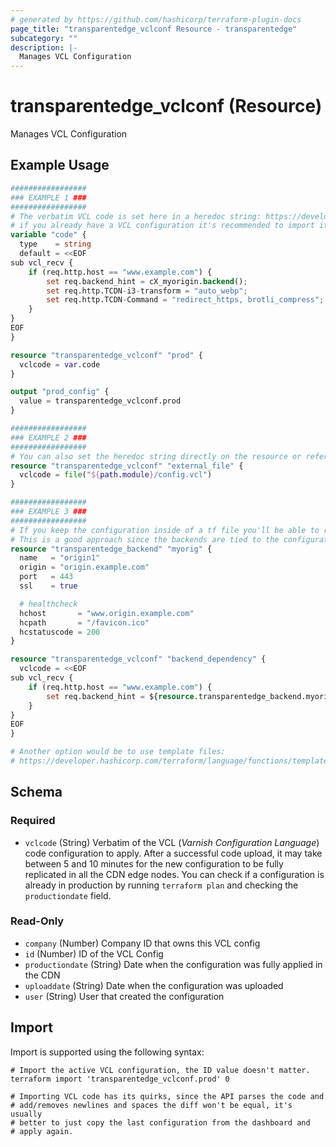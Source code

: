 ```yaml
---
# generated by https://github.com/hashicorp/terraform-plugin-docs
page_title: "transparentedge_vclconf Resource - transparentedge"
subcategory: ""
description: |-
  Manages VCL Configuration
---
```


# transparentedge_vclconf (Resource)

Manages VCL Configuration

## Example Usage

```terraform
#################
### EXAMPLE 1 ###
#################
# The verbatim VCL code is set here in a heredoc string: https://developer.hashicorp.com/terraform/language/expressions/strings#heredoc-strings
# if you already have a VCL configuration it's recommended to import it directly from the dashboard.
variable "code" {
  type    = string
  default = <<EOF
sub vcl_recv {
    if (req.http.host == "www.example.com") {
        set req.backend_hint = cX_myorigin.backend();
        set req.http.TCDN-i3-transform = "auto_webp";
        set req.http.TCDN-Command = "redirect_https, brotli_compress";
    }
}
EOF
}

resource "transparentedge_vclconf" "prod" {
  vclcode = var.code
}

output "prod_config" {
  value = transparentedge_vclconf.prod
}

#################
### EXAMPLE 2 ###
#################
# You can also set the heredoc string directly on the resource or reference an external file:
resource "transparentedge_vclconf" "external_file" {
  vclcode = file("${path.module}/config.vcl")
}

#################
### EXAMPLE 3 ###
#################
# If you keep the configuration inside of a tf file you'll be able to reference other variables.
# This is a good approach since the backends are tied to the configuration
resource "transparentedge_backend" "myorig" {
  name   = "origin1"
  origin = "origin.example.com"
  port   = 443
  ssl    = true

  # healthcheck
  hchost       = "www.origin.example.com"
  hcpath       = "/favicon.ico"
  hcstatuscode = 200
}

resource "transparentedge_vclconf" "backend_dependency" {
  vclcode = <<EOF
sub vcl_recv {
    if (req.http.host == "www.example.com") {
        set req.backend_hint = ${resource.transparentedge_backend.myorig.vclname}.backend();
    }
}
EOF
}

# Another option would be to use template files:
# https://developer.hashicorp.com/terraform/language/functions/templatefile
```

<!-- schema generated by tfplugindocs -->
## Schema

### Required

- `vclcode` (String) Verbatim of the VCL (_Varnish Configuration Language_) code configuration to apply. After a successful code upload, it may take between 5 and 10 minutes for the new configuration to be fully replicated in all the CDN edge nodes. You can check if a configuration is already in production by running `terraform plan` and checking the `productiondate` field.

### Read-Only

- `company` (Number) Company ID that owns this VCL config
- `id` (Number) ID of the VCL Config
- `productiondate` (String) Date when the configuration was fully applied in the CDN
- `uploaddate` (String) Date when the configuration was uploaded
- `user` (String) User that created the configuration

## Import

Import is supported using the following syntax:

```shell
# Import the active VCL configuration, the ID value doesn't matter.
terraform import 'transparentedge_vclconf.prod' 0

# Importing VCL code has its quirks, since the API parses the code and
# add/removes newlines and spaces the diff won't be equal, it's usually
# better to just copy the last configuration from the dashboard and
# apply again.
```
